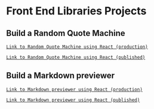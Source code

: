 # Front End Libraries Projects

## Build a Random Quote Machine

[`Link to Random Quote Machine using React (production)`](https://github.com/Natcancein/FreeCodeCamp/tree/master/FrontEndLibrariesProjects/build-random-quote-machine)

[`Link to Random Quote Machine using React (published)`](https://natcancein.github.io/random-quote-machine/)

## Build a Markdown previewer

[`Link to Markdown previewer using React (production)`](https://github.com/Natcancein/FreeCodeCamp/tree/master/FrontEndLibrariesProjects/markdown-previewer)

[`Link to Markdown previewer using React (published)`](https://natcancein.github.io/markdown-previewer/)
